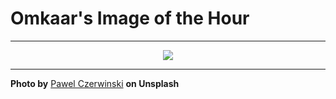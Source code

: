 # Omkaar's Image of the Hour

---

<div align="center">

<a href="https://unsplash.com/photos/abstract-geometric-shapes-form-a-minimalist-pattern--6GvTDpkkPU">
  <img src="https://images.unsplash.com/photo-1751738567808-6affa516fedc?crop=entropy&cs=tinysrgb&fit=max&fm=jpg&ixid=M3w3NjA2Nzh8MHwxfHJhbmRvbXx8fHx8fHx8fDE3NTM3NTgwMDB8&ixlib=rb-4.1.0&q=80&w=1080" style="max-width:100%; height:auto;">
</a>



</div>

---

**Photo by** [Pawel Czerwinski](https://unsplash.com/@pawel_czerwinski) **on Unsplash**
